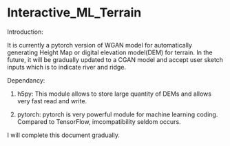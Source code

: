 # Interactive_ML_Terrain

Introduction:

It is currently a pytorch version of WGAN model for automatically generating Height Map or digital elevation model(DEM) for terrain. In the future, it will be gradually updated to a CGAN model and accept user sketch inputs which is to indicate river and ridge. 

Dependancy:

1. h5py: This module allows to store large quantity of DEMs and allows very fast read and write.
   
2. pytorch: pytorch is very powerful module for machine learning coding. Compared to TensorFlow,       imcompatibility seldom occurs.

I will complete this document gradually.
